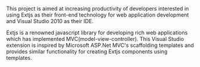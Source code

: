 This project is aimed at increasing productivity of developers interested in using Extjs as their front-end technology for web application development and Visual Studio 2010 as their IDE.

Extjs is a renowned javascript library for developing rich web applications which has implemented MVC(model-view-controller). This Visual Studio extension is inspired by Microsoft ASP.Net MVC's scaffolding templates and provides similar functionality for creating Extjs components using templates.